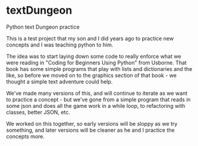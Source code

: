 # textDungeon
Python text Dungeon practice

This is a test project that my son and I did years ago to practice new concepts and I was teaching python to him.

The idea was to start laying down some code to really enforce what we were reading in "Coding for Beginners Using Python" from Usborne.  That book has some simple programs that play with lists and dictionaries and the like, so before we moved on to the graphics section of that book - we thought a simple text adventure could help.

We've made many versions of this, and will continue to iterate as we want to practice a concept - but we've gone from a simple program that reads in some json and does all the game work in a while loop, to refactoring with classes, better JSON, etc.

We worked on this together, so early versions will be sloppy as we try something, and later versions will be cleaner as he and I practice the concepts more.

